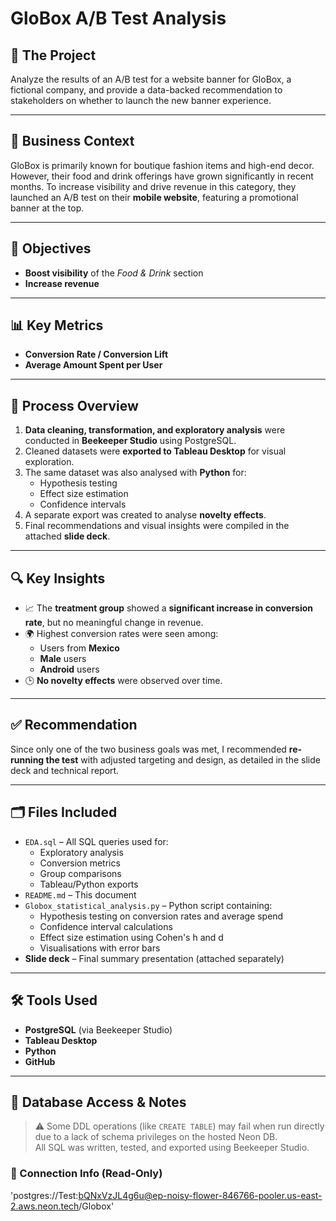 # GloBox A/B Test Analysis

## 🧪 The Project  
Analyze the results of an A/B test for a website banner for GloBox, a fictional company, and provide a data-backed recommendation to stakeholders on whether to launch the new banner experience.

---

## 🏢 Business Context  
GloBox is primarily known for boutique fashion items and high-end decor. However, their food and drink offerings have grown significantly in recent months. To increase visibility and drive revenue in this category, they launched an A/B test on their **mobile website**, featuring a promotional banner at the top.

---

## 🎯 Objectives  
- **Boost visibility** of the *Food & Drink* section  
- **Increase revenue**

---

## 📊 Key Metrics  
- **Conversion Rate / Conversion Lift**  
- **Average Amount Spent per User**

---

## 🧠 Process Overview  
1. **Data cleaning, transformation, and exploratory analysis** were conducted in **Beekeeper Studio** using PostgreSQL.
2. Cleaned datasets were **exported to Tableau Desktop** for visual exploration.
3. The same dataset was also analysed with **Python** for:
   - Hypothesis testing
   - Effect size estimation
   - Confidence intervals  
4. A separate export was created to analyse **novelty effects**.
5. Final recommendations and visual insights were compiled in the attached **slide deck**.

---

## 🔍 Key Insights  
- 📈 The **treatment group** showed a **significant increase in conversion rate**, but no meaningful change in revenue.
- 🌍 Highest conversion rates were seen among:
  - Users from **Mexico**
  - **Male** users
  - **Android** users
- 🕒 **No novelty effects** were observed over time.

---

## ✅ Recommendation  
Since only one of the two business goals was met, I recommended **re-running the test** with adjusted targeting and design, as detailed in the slide deck and technical report.

---

## 🗂 Files Included

- `EDA.sql` – All SQL queries used for:
  - Exploratory analysis  
  - Conversion metrics  
  - Group comparisons  
  - Tableau/Python exports
- `README.md` – This document
- `Globox_statistical_analysis.py` – Python script containing:
  - Hypothesis testing on conversion rates and average spend
  - Confidence interval calculations
  - Effect size estimation using Cohen's h and d
  - Visualisations with error bars
- **Slide deck** – Final summary presentation (attached separately)

---

## 🛠️ Tools Used
- **PostgreSQL** (via Beekeeper Studio)
- **Tableau Desktop**
- **Python**
- **GitHub**

---

## 🔐 Database Access & Notes

> ⚠️ Some DDL operations (like `CREATE TABLE`) may fail when run directly due to a lack of schema privileges on the hosted Neon DB.  
> All SQL was written, tested, and exported using Beekeeper Studio.

### 🔗 Connection Info (Read-Only)

'postgres://Test:bQNxVzJL4g6u@ep-noisy-flower-846766-pooler.us-east-2.aws.neon.tech/Globox'

